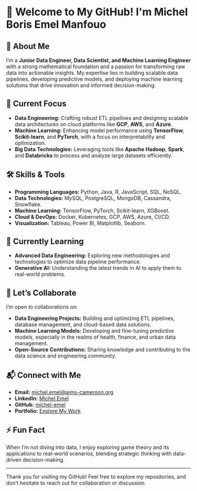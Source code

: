 # 👋 Welcome to My GitHub! I'm Michel Boris Emel Manfouo

## 🚀 About Me
I’m a **Junior Data Engineer, Data Scientist, and Machine Learning Engineer** with a strong mathematical foundation and a passion for transforming raw data into actionable insights. My expertise lies in building scalable data pipelines, developing predictive models, and deploying machine learning solutions that drive innovation and informed decision-making.

## 🔭 Current Focus
- **Data Engineering:** Crafting robust ETL pipelines and designing scalable data architectures on cloud platforms like **GCP**, **AWS**, and **Azure**.
- **Machine Learning:** Enhancing model performance using **TensorFlow**, **Scikit-learn**, and **PyTorch**, with a focus on interpretability and optimization.
- **Big Data Technologies:** Leveraging tools like **Apache Hadoop**, **Spark**, and **Databricks** to process and analyze large datasets efficiently.

## 🛠️ Skills & Tools
- **Programming Languages:** Python, Java, R, JavaScript, SQL, NoSQL.
- **Data Technologies:** MySQL, PostgreSQL, MongoDB, Cassandra, Snowflake.
- **Machine Learning:** TensorFlow, PyTorch, Scikit-learn, XGBoost.
- **Cloud & DevOps:** Docker, Kubernetes, GCP, AWS, Azure, CI/CD.
- **Visualization:** Tableau, Power BI, Matplotlib, Seaborn.

## 🌱 Currently Learning
- **Advanced Data Engineering:** Exploring new methodologies and technologies to optimize data pipeline performance.
- **Generative AI:** Understanding the latest trends in AI to apply them to real-world problems.

## 🤝 Let’s Collaborate
I’m open to collaborations on:
- **Data Engineering Projects:** Building and optimizing ETL pipelines, database management, and cloud-based data solutions.
- **Machine Learning Models:** Developing and fine-tuning predictive models, especially in the realms of health, finance, and urban data management.
- **Open-Source Contributions:** Sharing knowledge and contributing to the data science and engineering community.

## 📬 Connect with Me
- **Email:** [michel.emel@aims-cameroon.org](mailto:michel.emel@aims-cameroon.org)
- **LinkedIn:** [Michel Emel](https://www.linkedin.com/in/michel-emel)
- **GitHub:** [michel-emel](https://github.com/michel-emel)
- **Portfolio:** [Explore My Work]()

## ⚡ Fun Fact
When I’m not diving into data, I enjoy exploring game theory and its applications to real-world scenarios, blending strategic thinking with data-driven decision-making.

---

Thank you for visiting my GitHub! Feel free to explore my repositories, and don’t hesitate to reach out for collaboration or discussion.

